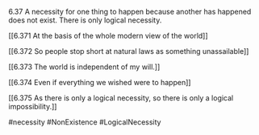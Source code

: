 6.37 A necessity for one thing to happen because another has happened does not exist. There is only logical necessity.

[[6.371 At the basis of the whole modern view of the world]]

[[6.372 So people stop short at natural laws as something unassailable]]

[[6.373 The world is independent of my will.]]

[[6.374 Even if everything we wished were to happen]]

[[6.375 As there is only a logical necessity, so there is only a logical impossibility.]]

#necessity #NonExistence #LogicalNecessity 
